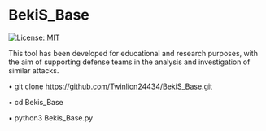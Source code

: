 # BekiS_Base
[![License: MIT](https://img.shields.io/badge/License-MIT-yellow.svg)](https://opensource.org/licenses/MIT)


This tool has been developed for educational and research purposes, with the aim of supporting defense teams in the analysis and investigation of similar attacks.

• git clone https://github.com/Twinlion24434/BekiS_Base.git

▪ cd Bekis_Base

▪ python3 Bekis_Base.py
